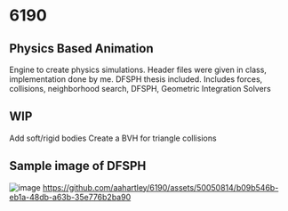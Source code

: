 # 6190
## Physics Based Animation
Engine to create physics simulations.
Header files were given in class, implementation done by me.
DFSPH thesis included.
Includes forces, collisions, neighborhood search, DFSPH, Geometric Integration Solvers
## WIP
Add soft/rigid bodies
Create a BVH for triangle collisions
## Sample image of DFSPH
![image](https://github.com/aahartley/6190/assets/50050814/bd250a7d-3669-42ea-8b20-684938380baa)
https://github.com/aahartley/6190/assets/50050814/b09b546b-eb1a-48db-a63b-35e776b2ba90



